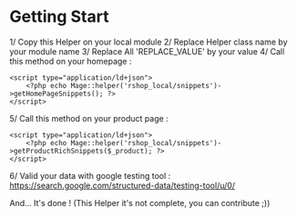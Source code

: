 # Getting Start
1/ Copy this Helper on your local module
2/ Replace Helper class name by your module name
3/ Replace All 'REPLACE_VALUE' by your value
4/ Call this method on your homepage :
```
<script type="application/ld+json">
    <?php echo Mage::helper('rshop_local/snippets')->getHomePageSnippets(); ?>
</script>
```
5/ Call this method on your product page :
```
<script type="application/ld+json">
    <?php echo Mage::helper('rshop_local/snippets')->getProductRichSnippets($_product); ?>
</script>
```
6/ Valid your data with google testing tool : https://search.google.com/structured-data/testing-tool/u/0/

And... It's done !
(This Helper it's not complete, you can contribute ;))

